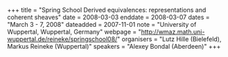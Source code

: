 +++
title = "Spring School Derived equivalences: representations and coherent sheaves"
date = 2008-03-03
enddate = 2008-03-07
dates = "March 3 - 7, 2008"
dateadded = 2007-11-01
note = "University of Wuppertal, Wuppertal, Germany"
webpage = "http://wmaz.math.uni-wuppertal.de/reineke/springschool08/"
organisers = "Lutz Hille (Bielefeld), Markus Reineke (Wuppertal)"
speakers = "Alexey Bondal (Aberdeen)"
+++
